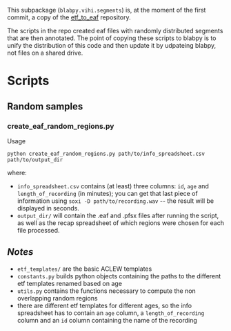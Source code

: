 This subpackage (`blabpy.vihi.segments`) is, at the moment of the first commit, a copy of the [etf_to_eaf][etf_to_eaf] repository. 

The scripts in the repo created eaf files with randomly distributed segments that are then annotated.
The point of copying these scripts to blabpy is to unify the distribution of this code and then update it by udpateing blabpy, not files on a shared drive.

# Scripts

## Random samples

### create_eaf_random_regions.py

Usage

```
python create_eaf_random_regions.py path/to/info_spreadsheet.csv path/to/output_dir
```

where:
- `info_spreadsheet.csv` contains (at least) three columns: `id`, `age` and `length_of_recording` (in minutes); you can get that last piece of information using `soxi -D path/to/recording.wav` -- the result will be displayed in seconds.
- `output_dir/` will contain the .eaf and .pfsx files after running the script, as well as the recap spreadsheet of which regions were chosen for each file processed.


## _Notes_

- `etf_templates/` are the basic ACLEW templates
- `constants.py` builds python objects containing the paths to the different etf templates renamed based on age
- `utils.py` contains the functions necessary to compute the non overlapping random regions
- there are different etf templates for different ages, so the info spreadsheet has to contain an `age` column, a `length_of_recording` column and an `id` column containing the name of the recording

[etf_to_eaf]: https://github.com/BergelsonLab/etf_to_eaf

